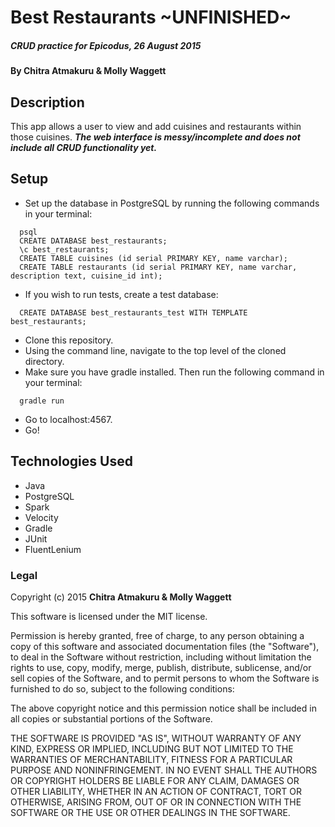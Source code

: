 # Best Restaurants ~UNFINISHED~

##### _CRUD practice for Epicodus, 26 August 2015_

#### By **Chitra Atmakuru & Molly Waggett**

## Description

This app allows a user to view and add cuisines and restaurants within those cuisines. _**The web interface is messy/incomplete and does not include all CRUD functionality yet.**_

## Setup

* Set up the database in PostgreSQL by running the following commands in your terminal:
```
  psql
  CREATE DATABASE best_restaurants;
  \c best_restaurants;
  CREATE TABLE cuisines (id serial PRIMARY KEY, name varchar);
  CREATE TABLE restaurants (id serial PRIMARY KEY, name varchar, description text, cuisine_id int);
```
* If you wish to run tests, create a test database:
```
  CREATE DATABASE best_restaurants_test WITH TEMPLATE best_restaurants;
```
* Clone this repository.
* Using the command line, navigate to the top level of the cloned directory.
* Make sure you have gradle installed. Then run the following command in your terminal:
```
  gradle run
```
* Go to localhost:4567.
* Go!

## Technologies Used

* Java
* PostgreSQL
* Spark
* Velocity
* Gradle
* JUnit
* FluentLenium

### Legal

Copyright (c) 2015 **Chitra Atmakuru & Molly Waggett**

This software is licensed under the MIT license.

Permission is hereby granted, free of charge, to any person obtaining a copy
of this software and associated documentation files (the "Software"), to deal
in the Software without restriction, including without limitation the rights
to use, copy, modify, merge, publish, distribute, sublicense, and/or sell
copies of the Software, and to permit persons to whom the Software is
furnished to do so, subject to the following conditions:

The above copyright notice and this permission notice shall be included in
all copies or substantial portions of the Software.

THE SOFTWARE IS PROVIDED "AS IS", WITHOUT WARRANTY OF ANY KIND, EXPRESS OR
IMPLIED, INCLUDING BUT NOT LIMITED TO THE WARRANTIES OF MERCHANTABILITY,
FITNESS FOR A PARTICULAR PURPOSE AND NONINFRINGEMENT. IN NO EVENT SHALL THE
AUTHORS OR COPYRIGHT HOLDERS BE LIABLE FOR ANY CLAIM, DAMAGES OR OTHER
LIABILITY, WHETHER IN AN ACTION OF CONTRACT, TORT OR OTHERWISE, ARISING FROM,
OUT OF OR IN CONNECTION WITH THE SOFTWARE OR THE USE OR OTHER DEALINGS IN
THE SOFTWARE.
